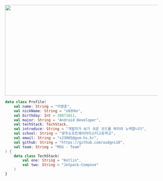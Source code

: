<!-- ![header](https://capsule-render.vercel.app/api?type=waving&color=gradient&height=300&section=header&text=ChoiHaeun&fontSize=70) -->

<p align="center">
<a href="https://github.com/devxb/gitanimals">
  <img
    src="https://render.gitanimals.org/farms/audgns10"
    width="1000"
    height="300"
  />
  </a>
</a>
</p>

<!--
  <p align="center">
 <a href="https://github.com/chlgkdms/github-readme-stats">
    <img src="https://github-readme-stats.vercel.app/api?username=chlgkdms&bg_color=30,e96443,904e95&title_color=fff&text_color=fff"/></a></p>
 -->

```kotlin
data class Profile(
    val name: String = "이명훈",
    val nickName: String = "o0뀨0o",
    val birthday: Int = 20071011,
    val major: String = "Android Developer",
    val techStack: TechStack,
    val introduce: String = "개발자가 보기 쉬운 코드를 짜자려 노력합니다",
    val school: String = "광주소프트웨어마이스터고등학교",
    val email: String = "s23065@gsm.hs.kr",
    val github: String = "https://github.com/audgns10",
    val team: String = "MSG - Team"
) {
    data class TechStack(
        val one: String = "Kotlin",
        val two: String = "Jetpack-Compose"
    )
}
```

  
<div align="center">
